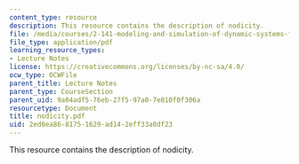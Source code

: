 ```yaml
---
content_type: resource
description: This resource contains the description of nodicity.
file: /media/courses/2-141-modeling-and-simulation-of-dynamic-systems-fall-2006/2ed0ea8681751629ad142eff33a0df23_nodicity.pdf
file_type: application/pdf
learning_resource_types:
- Lecture Notes
license: https://creativecommons.org/licenses/by-nc-sa/4.0/
ocw_type: OCWFile
parent_title: Lecture Notes
parent_type: CourseSection
parent_uid: 9a04adf5-76eb-27f5-97a0-7e810f0f306a
resourcetype: Document
title: nodicity.pdf
uid: 2ed0ea86-8175-1629-ad14-2eff33a0df23
---
```

This resource contains the description of nodicity.
